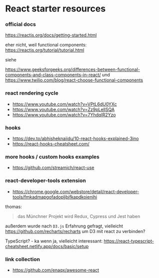 # React starter resources 

### official docs
https://reactjs.org/docs/getting-started.html

eher nicht, weil functional components:
https://reactjs.org/tutorial/tutorial.html

siehe

https://www.geeksforgeeks.org/differences-between-functional-components-and-class-components-in-react/
und
https://www.twilio.com/blog/react-choose-functional-components

### react rendering cycle
* https://www.youtube.com/watch?v=VPtL6dU0YXc
* https://www.youtube.com/watch?v=Zz9pLellSQA
* https://www.youtube.com/watch?v=7YhdqIR2Yzo

### hooks
* https://dev.to/abhisheknaiidu/10-react-hooks-explained-3ino
* https://react-hooks-cheatsheet.com/

### more hooks / custom hooks examples
* https://github.com/streamich/react-use

### react-developer-tools extension
* https://chrome.google.com/webstore/detail/react-developer-tools/fmkadmapgofadopljbjfkapdkoienihi

thomas:
>das Münchner Projekt wird Redux, Cypress und Jest haben

außerdem wurde nach `D3.js` Erfahrung gefragt, vielleicht https://github.com/recharts/recharts um D3 mit react zu verbinden?

TypeScript? - ka
wenn ja, vielleicht interessant:
https://react-typescript-cheatsheet.netlify.app/docs/basic/setup

### link collection
* https://github.com/enaqx/awesome-react

